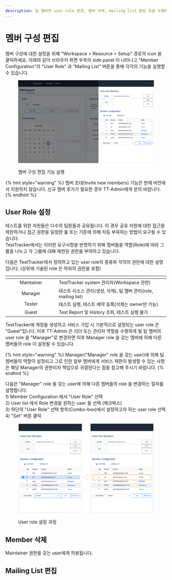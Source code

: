 ```yaml
---
description: 팀 멤버의 user role 변경, 멤버 삭제, mailing list 편집 등을 수행하기 위한 방법을 설명합니다.
---
```


# 멤버 구성 편집

멤버 구성에 대한 설정을 위해 "Workspace > Resource > Setup" 경로의 icon 을 클릭하세요. 아래와 같이 브라우저 화면 우측의 side panel 이 나타나고 "Member Configuration"의 "User Role" 과 "Mailing List" 버튼을 통해 각각의 기능을 실행할 수 있습니다.

<figure><img src="../.gitbook/assets/image.png" alt=""><figcaption><p>멤버 구성 편집 기능 실행</p></figcaption></figure>

{% hint style="warning" %}
멤버 초대(Invite new members) 기능은 현재 버전에서 지원하지 않습니다. 신규 멤버 추가가 필요한 경우 TT-Admin에게 문의 바랍니다.
{% endhint %}

## User Role 설정

테스트를 위한 자원들은 다수의 팀원들과 공유됩니다. 이 경우 공유 자원에 대한 접근을 제한하거나 접근 권한을 일정한 룰 또는 기준에 의해 차등 부여하는 방법이 요구될 수 있습니다.\
TestTracker에서는 이러한 요구사항을 반영하기 위해 멤버들을 역할(Role)에 따라 그룹을 나누고 각 그룹에 대해 제한된 권한을 부여하고 있습니다.

다음은 TestTracker에서 정의하고 있는 user role의 종류와 각각의 권한에 대한 설명입니다. (상위에 기술된 role 은 하위의 권한을 포함)

<table><thead><tr><th width="146" align="center"></th><th></th></tr></thead><tbody><tr><td align="center">Maintainer</td><td>TestTracker system 관리자(Workspace 관련)</td></tr><tr><td align="center">Manager</td><td>테스트 리소스 관리(생성, 삭제), 팀 멤버 관리(role, mailing list)</td></tr><tr><td align="center">Tester</td><td>테스트 실행, 테스트 예약 등록(삭제는 owner만 가능)</td></tr><tr><td align="center">Guest</td><td>Test Report 및 History 조회, 테스트 실행 불가</td></tr></tbody></table>



TestTracker에 계정을 생성하고 서비스 가입 시 기본적으로 설정되는 user role 은 "Guest"입니다. 이후 TT-Admin 은 리더 또는 관리자 역할을 수행하게 될 팀 멤버의 user role 을 "Manager"로 변경하면 이후 Manager role 을 갖는 멤버에 의해 다른 멤버들의 role 이 설정될 수 있습니다.

{% hint style="warning" %}
Manager("Manager" role 을 갖는 user)에 의해 팀 멤버들의 역할이 설정되고 그로 인한 일부 멤버에게 서비스 제한이 발생할 수 있는 사항은 해당 Manager의 권한이자 책임으로 귀결된다는 점을 참고해 주시기 바랍니다.
{% endhint %}



다음은 "Manager" role 을 갖는 user에 의해 다른 멤버들의 role 을 변경하는 절차를 설명합니다.\
1\) Member Configuration 에서 "User Role" 선택\
2\) User list 에서 Role 변경을 원하는 user 들 선택 (체크박스)\
3\) 하단의 "User Role" 선택 항목(Combo-box)에서 설정하고자 하는 user role 선택\
4\) "Set" 버튼 클릭

<figure><img src="../.gitbook/assets/image (2).png" alt=""><figcaption><p>User role 설정 과정</p></figcaption></figure>



## Member 삭제

Maintainer 권한을 갖는 user에게 허용됩니다.



## Mailing List 편집



